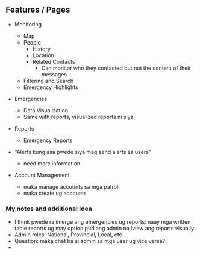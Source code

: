## Features / Pages 
- Monitoring
	- Map
	- People
		- History
		- Location
		- Related Contacts
			- Can monitor who they contacted but not the content of their messages
	- Filtering and Search
	- Emergency Highlights
	
- Emergencies
	- Data Visualization
	- Same with reports, visualized reports ni siya
	
- Reports
	- Emergency Reports
	
- "Alerts kung asa pwede siya mag send alerts sa users"
	- need more information

- Account Management
	- maka manage accounts sa mga patrol
	- maka create ug accounts

### My notes and additional **Idea**
- I think pwede ra imerge ang emergencies ug reports: naay mga written table reports ug may option pud ang admin na iview ang reports visually
- Admin roles: National, Provincial, Local, etc.
- Question: maka chat ba si admin sa mga user ug vice versa?
- 